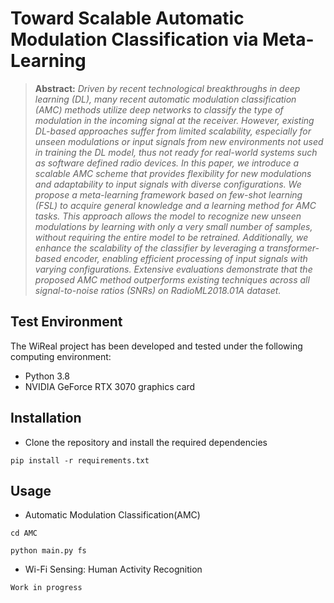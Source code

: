# Toward Scalable Automatic Modulation Classification via Meta-Learning

>**Abstract:** *Driven by recent technological breakthroughs in deep learning (DL), many recent automatic modulation classification (AMC) methods utilize deep networks to classify the type of modulation in the incoming signal at the receiver. However, existing DL-based approaches suffer from limited scalability, especially for unseen modulations or input signals from new environments not used in training the DL model, thus not ready for real-world systems such as software defined radio devices. 
In this paper, we introduce a scalable AMC scheme that provides flexibility for new modulations and adaptability to input signals with diverse configurations. We propose a meta-learning framework based on few-shot learning (FSL) to acquire general knowledge and a learning method for AMC tasks. This approach allows the model to recognize new unseen modulations by learning
with only a very small number of samples, without requiring the entire model to be retrained. Additionally, we enhance the scalability of the classifier by leveraging a transformer-based encoder, enabling efficient processing of input signals with varying configurations. Extensive evaluations demonstrate that the proposed AMC method outperforms existing techniques across all signal-to-noise ratios (SNRs) on RadioML2018.01A dataset.*

## Test Environment
The WiReal project has been developed and tested under the following computing environment:

- Python 3.8
- NVIDIA GeForce RTX 3070 graphics card

## Installation

* Clone the repository and install the required dependencies
```
pip install -r requirements.txt
```
## Usage

* Automatic Modulation Classification(AMC)
```
cd AMC

python main.py fs
```

* Wi-Fi Sensing: Human Activity Recognition
```
Work in progress
```
